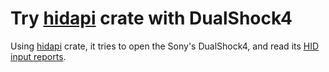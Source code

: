 # Try [hidapi](https://crates.io/crates/hidapi) crate with DualShock4

Using [hidapi](https://crates.io/crates/hidapi) crate, it tries to open the Sony's DualShock4, and read its [HID input reports](https://www.psdevwiki.com/ps4/DS4-BT#0x11).

